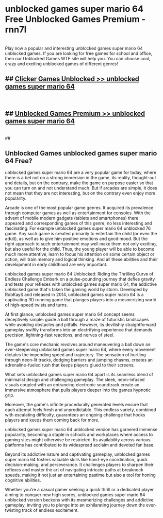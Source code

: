 # unblocked games super mario 64  Free Unblocked Games Premium - rnn7l <br>
<br>
Play now a popular and interesting unblocked games super mario 64 unblocked games. If you are looking for free games for school and office, then our Unblocked Games WTF site will help you. You can choose cool, crazy and exciting unblocked games of different genres!


## ##  [Clicker Games Unblocked >> unblocked games super mario 64](http://freeplayer.one?title=unblocked_games_super_mario_64&ref=UGames)
  <br>

##  ## [Unblocked Games Premium >> unblocked games super mario 64](http://freeplayer.one?title=unblocked_games_super_mario_64&ref=UGames)
  <br>
  ##



## Unblocked Games unblocked games super mario 64 Free?

unblocked games super mario 64 are a very popular game for today, where there is a bet not on a strong immersion in the game, its reality, thought-out and details, but on the contrary, make the game on purpose easier so that you can turn on and not understand much. But if arcades are simple, it does not mean that they are not interesting, but on the contrary even enjoy more popularity.

Arcade is one of the most popular game genres. It acquired its prevalence through computer games as well as entertainment for consoles. With the advent of mobile modern gadgets (tablets and smartphones) there appeared and corresponding games of this genre, no less interesting and fascinating. For example unblocked games super mario 64 unblocked 76 game. Any such game is created primarily to entertain the child (or even the adult), as well as to give him positive emotions and good mood. But the right approach to such entertainment may well make them not only exciting, but also useful for the child. Thus, the young player will be able to become much more attentive, learn to focus his attention on some certain object or action, will train memory and logical thinking. And all these abilities and their development in early childhood are very important.

unblocked games super mario 64 Unblocked: Riding the Thrilling Curve of Endless Challenge
Embark on a pulse-pounding journey that defies gravity and tests your reflexes with unblocked games super mario 64, the addictive unblocked game that's taken the gaming world by storm. Developed by RobKayS and released in 2014, unblocked games super mario 64 is a captivating 3D running game that plunges players into a mesmerizing world of high-speed twists and turns.

At first glance, unblocked games super mario 64 concept seems deceptively simple: guide a ball through a maze of futuristic landscapes while avoiding obstacles and pitfalls. However, its devilishly straightforward gameplay swiftly transforms into an electrifying experience that demands precision, lightning-fast reactions, and nerves of steel.

The game's core mechanic revolves around maneuvering a ball down an ever-steepening unblocked games super mario 64, where every movement dictates the impending speed and trajectory. The sensation of hurtling through neon-lit tracks, dodging barriers and jumping chasms, creates an adrenaline-fueled rush that keeps players glued to their screens.

What sets unblocked games super mario 64 apart is its seamless blend of minimalist design and challenging gameplay. The sleek, neon-infused visuals coupled with an entrancing electronic soundtrack create an immersive atmosphere that pulls players deeper into the games hypnotic grip.

Moreover, the game's infinite procedurally generated levels ensure that each attempt feels fresh and unpredictable. This endless variety, combined with escalating difficulty, guarantees an ongoing challenge that hooks players and keeps them coming back for more.

unblocked games super mario 64 unblocked version has garnered immense popularity, becoming a staple in schools and workplaces where access to gaming sites might otherwise be restricted. Its availability across various platforms has contributed to its widespread acclaim and devoted fan base.

Beyond its addictive nature and captivating gameplay, unblocked games super mario 64 fosters valuable skills like hand-eye coordination, quick decision-making, and perseverance. It challenges players to sharpen their reflexes and master the art of navigating intricate paths at breakneck speeds, making it not just an entertaining pastime but also a tool for honing cognitive abilities.

Whether you're a casual gamer seeking a quick thrill or a dedicated player aiming to conquer new high scores, unblocked games super mario 64 unblocked version beckons with its mesmerizing challenges and addictive gameplay, inviting you to plunge into an exhilarating journey down the ever-twisting track of endless excitement.